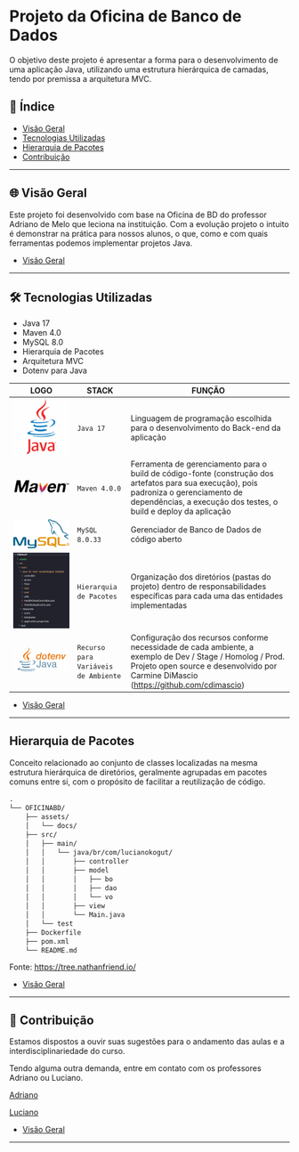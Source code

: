 # Projeto da Oficina de Banco de Dados

O objetivo deste projeto é apresentar a forma para o desenvolvimento de uma aplicação Java, utilizando uma estrutura hierárquica de camadas, tendo por premissa a arquitetura MVC.

## 🎯 Índice

- [Visão Geral](#-índice)
- [Tecnologias Utilizadas](#-tecnologias-utilizadas)
- [Hierarquia de Pacotes](#hierarquia-de-pacotes)
- [Contribuição](#-contribuição)

---

## 🌐 Visão Geral

Este projeto foi desenvolvido com base na Oficina de BD do professor Adriano de Melo que leciona na instituição. Com a evolução projeto o intuito é demonstrar na prática para nossos alunos, o que, como e com quais ferramentas podemos implementar projetos Java.

- [Visão Geral](#-índice)
---

## 🛠 Tecnologias Utilizadas

* Java 17
* Maven 4.0
* MySQL 8.0
* Hierarquia de Pacotes
* Arquitetura MVC
* Dotenv para Java

|LOGO           |STACK                              |FUNÇÃO                       |
|---------------|-----------------------------------|-----------------------------|
| ![Java 17](assets/java-logo-icon.png) | `Java 17` | Linguagem de programação escolhida para o desenvolvimento do Back-end da aplicação |
| ![Maven 4](assets/apache-maven-icon.png) | `Maven 4.0.0` | Ferramenta de gerenciamento para o build de código-fonte (construção dos artefatos para sua execução), pois padroniza o gerenciamento de dependências, a execução dos testes, o build e deploy da aplicação |
| ![MySQL 8.0](assets/mysql-logo-icon.png) | `MySQL 8.0.33` | Gerenciador de Banco de Dados de código aberto |
| ![Package Hierarchy](assets/img-hierarquia.png) | `Hierarquia de Pacotes` | Organização dos diretórios (pastas do projeto) dentro de responsabilidades específicas para cada uma das entidades implementadas |
| ![Dotenv Java](assets/dotenv-java-logo.png) | `Recurso para Variáveis de Ambiente` | Configuração dos recursos conforme necessidade de cada ambiente, a exemplo de Dev / Stage / Homolog / Prod. Projeto open source e desenvolvido por Carmine DiMascio (https://github.com/cdimascio) |

- [Visão Geral](#-índice)
---

## Hierarquia de Pacotes

Conceito relacionado ao conjunto de classes localizadas na mesma estrutura hierárquica de diretórios, geralmente agrupadas em pacotes comuns entre si, com o propósito de facilitar a reutilização de código.

```shell
.
└── OFICINABD/
    ├── assets/
    │   └── docs/
    ├── src/
    │   ├── main/
    │   │   └── java/br/com/lucianokogut/
    │   │       ├── controller
    │   │       ├── model
    │   │       │   ├── bo
    │   │       │   ├── dao
    │   │       │   └── vo
    │   │       ├── view
    │   │       └── Main.java
    │   └── test
    ├── Dockerfile
    ├── pom.xml
    └── README.md
```

Fonte: https://tree.nathanfriend.io/

- [Visão Geral](#-índice)
---

## 🤝 Contribuição

Estamos dispostos a ouvir suas sugestões para o andamento das aulas e a interdisciplinariedade do curso.

Tendo alguma outra demanda, entre em contato com os professores Adriano ou Luciano.

[Adriano](adriano.melo@prof.sc.senac.br)

[Luciano](luciano.kogut@prof.sc.senac.br)

- [Visão Geral](#-índice)
---